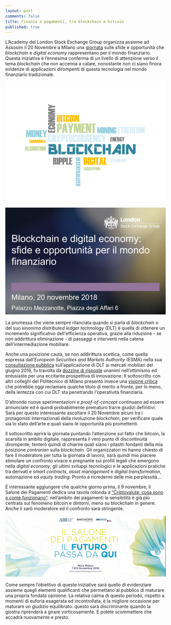 ```yaml
---
layout: post
comments: false
title: Finanza e pagamenti, tra blockchain e bitcoin
published: true
---
```


L’Academy del London Stock Exchange Group organizza assieme ad Assosim il 20 Novembre a Milano una [giornata](https://www.lseg.com/it/markets-products-and-services/business-services/academy/milan-campus/course-calendar-italy/blockchain-e-digital-economy-sfide-e-opportunit%C3%A0-il-mondo-finanziario) sulle sfide e opportunità che _blockchain_ e _digital economy_ rappresentano per il mondo finanziario. Questa iniziativa è l’ennesima conferma di un livello di attenzione verso il tema _blockchain_ che non accenna a calare, nonostante non ci siano finora evidenze di applicazioni dirompenti di questa tecnologia nel mondo finanziario tradizionale.

![Finanza e pagamenti, tra blockchain e bitcoin](/images/blockchain-3206918_1280.png)

[![LSEG](/images/20181120-lseg.jpg)](https://www.lseg.com/it/markets-products-and-services/business-services/academy/milan-campus/course-calendar-italy/blockchain-e-digital-economy-sfide-e-opportunit%C3%A0-il-mondo-finanziario)

La promessa che viene sempre rilanciata quando si parla di _blockchain_ o del suo sinonimo _distributed ledger technology_ (DLT) è quella di ottenere un incremento significativo dell'efficienza operativa, grazie alla riduzione - se non addirittura eliminazione - di passaggi e interventi nella catena dell'intermediazione mobiliare.

Anche una posizione cauta, se non addirittura scettica, come quella espressa dall’_European Securities and Markets Authority_ (ESMA) nella sua [consultazione pubblica](https://www.esma.europa.eu/sites/default/files/library/2016-773_dp_dlt.pdf) sull’applicazione di DLT ai mercati mobiliari del giugno 2016, fu travolta da [dozzine di risposte](https://www.esma.europa.eu/press-news/consultations/consultation-distributed-ledger-technology-applied-securities-markets) unanimi nell’ottimismo ed entusiaste per una eccitante prospettiva di innovazione. Il sottoscritto con altri colleghi del Politecnico di Milano presentò invece una [visione critica](https://ssrn.com/abstract=3265776) che potrebbe oggi reclamare qualche titolo di merito a fronte, per lo meno, della lentezza con cui DLT sta penetrando l'operatività finanziaria.

D’altronde nuove sperimentazioni e _proof-of-concept_ continuano ad essere annunciate ed è quindi probabilmente prematuro trarre giudizi definitivi. Sarà per questo interessante ascoltare il 20 Novembre alcuni tra i protagonisti internazionali della rivoluzione _blockchain_, per verificare quale sia lo stato dell’arte e quali siano le opportunità più promettenti.

Il sottoscritto aprirà la giornata puntando l’attenzione sul fatto che bitcoin, la scarsità in ambito digitale, rappresenta il vero punto di discontinuità dirompente; tenterò quindi di chiarire quali siano i pilastri fondanti della mia posizione _contrarian_ sulla _blockchain_. Gli organizzatori mi hanno chiesto di fare il moderatore per tutta la giornata di lavoro, sarà quindi mio piacere stimolare un confronto vivace e pregnante sui profili legali che emergono nella _digital economy_, gli ultimi sviluppi tecnologici e le applicazioni pratiche tra derivati e _smart contracts_, _asset management_ e _digital transformation_, automazione ed _equity trading_. Pronto a ricredermi delle mie perplessità...

È interessante aggiungere che qualche giorno prima, il 9 novembre, il Salone dei Pagamenti dedica una tavola rotonda a [“Criptovalute: cosa sono e come funzionano”](http://www.salonedeipagamenti.com/agenda/criptovalute-cosa-sono-e-come-funzionano): nell’ambito dei pagamenti la sensibilità è già più centrata sul fenomeno bitcoin e dintorni, meno su blockchain in genere. Anche lì sarò moderatore ed il confronto sarà stringente.

[![Salone dei Pagamenti Criptovalute](/images/20181109-salone-pagamenti.jpg)](http://www.salonedeipagamenti.com/agenda/criptovalute-cosa-sono-e-come-funzionano)

Come sempre l’obiettivo di queste iniziative sarà quello di evidenziare assieme quegli elementi qualificanti che permettano al pubblico di maturare una propria fondata opinione. La relativa calma di questo periodo, rispetto a momenti di euforia esagerata ed incontrollata, è la migliore occasione per maturare un giudizio equilibrato: questo sarà discriminante quando la giostra riprenderà a girare vorticosamente. E potete scommettere che accadrà nuovamente e presto.
